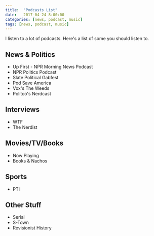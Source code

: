 ```yaml
---
title:  "Podcasts List"
date:   2017-04-24 8:00:00
categories: [news, podcast, music]
tags: [news, podcast, music]
---
```


I listen to a lot of podcasts.  Here's a list of some you should listen to.

## News & Politics

* Up First - NPR Morning News Podcast
* NPR Politics Podcast
* Slate Political Gabfest
* Pod Save America
* Vox's The Weeds
* Politco's Nerdcast

## Interviews

* WTF
* The Nerdist

## Movies/TV/Books

* Now Playing
* Books & Nachos

## Sports

* PTI

## Other Stuff

* Serial
* S-Town
* Revisionist History
